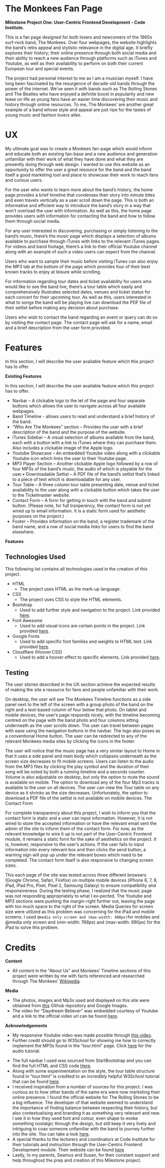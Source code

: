 The Monkees Fan Page
===

**Milestone Project One: User-Centric Frontend Development - Code Institute.**

This is a fan page designed for both lovers and newcomers of the 1960s surf-rock band, The Monkees. Over four webpages, the website highlights the band’s retro appeal and stylistic relevance in the digital age. It briefly explores their history; their online presence through both social media and their ability to reach a new audience through platforms such as iTunes and Youtube, as well as their availability to perform on both their current European tour and special events.

The project had personal interest to me as I am a musician myself. I have long been fascinated by the resurgence of decade-old bands through the power of the internet. We’ve seen it with bands such as The Rolling Stones and The Beatles who have enjoyed a definite boost in popularity and new lease on life as young fans have an easier time discovering their music and history through online resources. To me, The Monkees’ are another great example of a band whose style and appeal are just ripe for the tastes of young music and fashion lovers alike.




UX
===

My ultimate goal was to create a Monkees fan-page which would inform and educate both an existing fan-base and a new audience and generation unfamiliar with their work of what they have done and what they are presently doing through web design. I wanted to use this website as an opportunity to offer the user a great resource for the band and the band itself a good marketing tool and place to showcase their work to reach fans and curious users.

For the user who wants to learn more about the band’s history, the home page provides a brief timeline that condenses their story into minute bites and even travels vertically as a user scroll down the page. This is both an informative and efficient way to introduce the band’s story in a way that won’t overload the user with information. As well as this, the home page provides users with information for contacting the band and how to follow them through social media.

For any user interested in discovering, purchasing or simply listening to the band’s music, there’s the music page which displays a selection of albums available to purchase through iTunes with links to the relevant iTunes pages. For videos and band footage, there’s a link to their official Youtube channel along with an example of such a video users can expect from the channel.

Users who want to sample their music before visiting iTunes can also enjoy the MP3 tab at the bottom of the page which provides four of their best known tracks to enjoy at leisure while scrolling.

For information regarding tour dates and ticket availability for users who would like to see the band live, there’s a tour table which easily and comprehensively illustrates selected dates, venues and ticket status for each concert for their upcoming tour. As well as this, users interested in what to songs the band will be playing live can download the PDF file of their setlist before making any decision about purchase.

Users who wish to contact the band regarding an event or query can do so by visiting the contact page. The contact page will ask for a name, email and a brief description from the user form provided. 



Features
===

In this section, I will describe the user available feature which this project has to offer.

**Existing Features**

In this section, I will describe the user available feature which this project has to offer.

* Navbar – A clickable logo to the let of the page and four separate buttons which allows the user to navigate across all four available webpages.
* Band Timeline - allows users to read and understand a brief history of the band.
* “Who Are The Monkees” section – Provides the user with a brief description of the band and the purpose of the website. 
* iTunes Sidebar – A visual selection of albums available from the band, each with a button with a link to iTunes where they can purchase them. Also includes a clickable image of the Apple logo.
* Youtube Showcase – An embedded Youtube video along with a clickable Youtube icon which links the user to their Youtube page.
* MP3 Player Section – Another clickable Apple logo followed by a row of four MP3s of the band’s music, the audio of which is playable for the user.•	Downloadable Setlist – A PDF file of the band’s setlist that’s linked to a piece of text which is downloadable for any user. 
* Tour Table – A three column tour table presenting date, venue and ticket availability to the user along with a clickable button which takes the user to the Ticketmaster website.
* Contact Form – A form for getting in touch with the band and submit button.
  (Please note, for full tranperency, the contact form is not yet wired up to email information. It is a static form used for aesthetic purposes on the project.)
* Footer – Provides information on the band, a register trademark of the band name, and a row of social media links for users to find the band elsewhere.

**Features**

Technologies Used
---

This following list contains all technologies used in the creation of this project.

* HTML
  * The project uses HTML as the mark-up language. 
* CSS
  * The project uses CSS to style the HTML elements.
* Bootstrap
  * Used to add further style and navigation to the project. Link provided [here]( https://getbootstrap.com/).
* Font Awesome
  * Used to add visual icons are certain points in the project. Link provided [here]( https://fontawesome.com/).
* Google Fonts
  * Used to add specific font families and weights to HTML text. Link provided [here]( https://fonts.google.com/).
* Cloudflare (Hoover.CSS)
  * Used to add a hoover effect to specific elements. Link provided [here]( https://www.cloudflare.com/lp/overview-x/?_bt=327494540339&_bk=cloudflare&_bm=p&_bn=g&_bg=65399306523&_displaycampaign=&gclid=Cj0KCQjwnKHlBRDLARIsAMtMHDGr_dQW0nL-HRrbbA6M3Z5gadRS-CUSg2Y_AwkYJ5Q7GbuD3COjE0UaAocdEALw_wcB ).

Testing
---

The user stories described in the UX section achieve the expected results of making the site a resource for fans and people unfamiliar with their work.  

On desktop, the user will see The Monkees Timeline functions as a side panel next to the left of the screen with a group photo of the band on the right and a text-based column of four below that photo. On tablet and mobile devices, the user’s page responds nicely, with the timeline becoming centred on the page with the band photo and four columns sitting underneath as the user scrolls down.
The user can travel between pages with ease using the navigation buttons in the navbar. The logo also poses as a conventional Home button. 
The user can be redirected to any of the relevant Monkees media sites by clicking the icons in the footer.

The user will notice that the music page has a very similar layout to Home in that it uses a side panel and main body which collapses underneath as the screen size decreases to fit mobile screens. Users can listen to the audio from the MP3 files by clicking the play symbol and the duration of their song will be noted by both a running timeline and a seconds counter. Volume is also adjustable on desktop, but only the option to mute the sound is available on mobile. The option to download any of the four Mp3 tracks is available to the user on all devices. 
The user can view the Tour table on any device as it shrinks as the size decreases. Unfortunately, the option to download a PDF file of the setlist is not available on mobile devices. 
The Contact Form

For complete transparency about this project, I wish to inform you that the contact form is static and a user can input information. However, it is not wired to store the accepted information or have the relevant email sent the admin of the site to inform them of the contact form. For now, as the relevant knowledge to wire it up is not part of the User-Centric Frontend module, it remains a static form for the sake of aesthetics on the project. 
It is, however, responsive to the user’s actions. If the user fails to input information into every relevant box and then clicks the send button, a warning sign will pop up under the relevant boxes which need to be completed. The contact form itself is also responsive to changing screen sizes.

This each page of the site was tested across three different browsers (Google Chrome, Safari, Firefox) on multiple mobile devices (iPhone 6, 7, 8, iPad, iPad Pro, Pixel, Pixel 2, Samsung Galaxy) to ensure compatibility and responsiveness. During the testing phase, I realized that the music page was not responding appropriately to what I ex-pected. The Youtube and MP3 sections were pushing the margin-right further out, leaving the page with too much space to the right of the screen. Media Queries for screen size were utilized as this problem was concerning for the iPad and mobile screens. I used `@media only screen and (max-width: 400px)`for mobiles and @media only screen and (min-width: 768px) and (max-width: 990px) for the iPad to solve this problem.

Credits
===

**Content**

* All content in the "About Us” and Monkees’ Timeline sections of this project were written by me with facts referenced and researched through The Monkees’ [Wikipedia]( https://en.wikipedia.org/wiki/The_Monkees).

**Media**


* The photos, images and Mp3s used and displayed on this site were obtained from [this]( https://github.com/Code-Institute-Org/project-assets/tree/master/stream-1/band-assets) Github repository and Google Images.
* The video for “Daydream Believer” was embedded courtesy of Youtube and a link to the official video url can be found [here]( https://www.youtube.com/watch?v=xvqeSJlgaNk).

**Acknowledgements**


* My responsive Youtube video was made possible through [this video](https://www.youtube.com/watch?v=9YffrCViTVk).
* Further credit should go to W3School for showing me how to correctly implement the MP3s found in the “tour.html” page. Click [here]( https://www.w3schools.com/html/html5_audio.asp) for the audio tutorial.</p>
* The full navbar I used was sourced from StartBootstrap and you can find the full HTML and CSS code [Here](https://startbootstrap.com/snippets/navbar-logo).
* Along with some experimentation on the style, the tour table structure found in “tour.html” is credited to an incredibly helpful W3School tutorial that can be found [here]( https://www.w3schools.com/html/html_tables.asp).
* I received inspiration from a number of sources for this project. I was curious as to how other bands of the same era were now marketing their online presence. I found the official website for The Rolling Stones to be a big influence. The developer of that website seemed to understand the importance of finding balance between respecting their history, but also contextualising and branding it as something very relevant and new. I see it in how they used font and colour, even shape to evoke something nostalgic through the design, but still keep it very lively and intriguing to coax someone unfamiliar with the band to journey further into the site. You can take a look [here](https://www.rollingstones.com/).
* A special thanks to the lecturers and coordinators at Code Institute for their tutorials and instruction through the User-Centric Frontend Development module. Their website can be found [here](https://codeinstitute.net/)
* Lastly, to my parents, Seamus and Susan, for their constant support and help throughout the prep and creation of this Milestone project.
